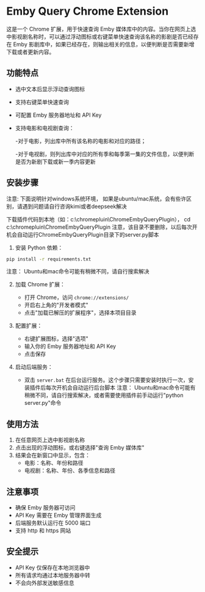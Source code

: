 # Emby Query Chrome Extension

这是一个 Chrome 扩展，用于快速查询 Emby 媒体库中的内容。当你在网页上选中影视剧名称时，可以通过浮动图标或右键菜单快速查询该名称的影剧是否已经存在 Emby 影剧库中，如果已经存在，则输出相关的信息，以便判断是否需要新增下载或者更新内容。

## 功能特点

- 选中文本后显示浮动查询图标
- 支持右键菜单快速查询
- 可配置 Emby 服务器地址和 API Key
- 支持电影和电视剧查询：
  
    -对于电影，列出库中所有该名称的电影和对应的路径；
  
    -对于电视剧，则列出库中对应的所有季和每季第一集的文件信息，以便判断是否为新剧下载或新一季内容更新


## 安装步骤
注意: 下面说明针对windows系统环境， 如果是ubuntu/mac系统，会有些许区别，请遇到问题请自行咨询kimi或者deepseek解决

下载插件代码到本地（如：c:\chromepluin\ChromeEmbyQueryPlugin），
cd c:\chromepluin\ChromeEmbyQueryPlugin
注意，该目录不要删除，以后每次开机会自动运行ChromeEmbyQueryPlugin目录下的server.py脚本


1. 安装 Python 依赖：
```bash
pip install -r requirements.txt
```
注意： Ubuntu和mac命令可能有稍微不同，请自行搜索解决

2. 加载 Chrome 扩展：
   - 打开 Chrome，访问 `chrome://extensions/`
   - 开启右上角的"开发者模式"
   - 点击"加载已解压的扩展程序"，选择本项目目录

3. 配置扩展：
   - 右键扩展图标，选择"选项"
   - 输入你的 Emby 服务器地址和 API Key
   - 点击保存

4. 启动后端服务：
   - 双击 `server.bat` 在后台运行服务。这个步骤只需要安装时执行一次，安装插件后每次开机会自动运行后台脚本
注意： Ubuntu和mac命令可能有稍微不同，请自行搜索解决，或者需要使用插件前手动运行"python server.py"命令
## 使用方法

1. 在任意网页上选中影视剧名称
2. 点击出现的浮动图标，或右键选择"查询 Emby 媒体库"
3. 结果会在新窗口中显示，包含：
   - 电影：名称、年份和路径
   - 电视剧：名称、年份、各季信息和路径

## 注意事项

- 确保 Emby 服务器可访问
- API Key 需要在 Emby 管理界面生成
- 后端服务默认运行在 5000 端口
- 支持 http 和 https 网站

## 安全提示

- API Key 仅保存在本地浏览器中
- 所有请求均通过本地服务器中转
- 不会向外部发送敏感信息
